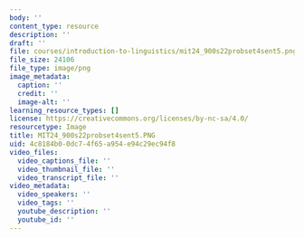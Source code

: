 ```yaml
---
body: ''
content_type: resource
description: ''
draft: ''
file: courses/introduction-to-linguistics/mit24_900s22probset4sent5.png
file_size: 24106
file_type: image/png
image_metadata:
  caption: ''
  credit: ''
  image-alt: ''
learning_resource_types: []
license: https://creativecommons.org/licenses/by-nc-sa/4.0/
resourcetype: Image
title: MIT24_900s22probset4sent5.PNG
uid: 4c8184b0-0dc7-4f65-a954-e94c29ec94f8
video_files:
  video_captions_file: ''
  video_thumbnail_file: ''
  video_transcript_file: ''
video_metadata:
  video_speakers: ''
  video_tags: ''
  youtube_description: ''
  youtube_id: ''
---
```

